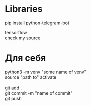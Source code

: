 # Libraries
<div>
pip install python-telegram-bot <br>


tensorflow<br>
check my source<br>
</div>


# Для себя
python3 -m venv "some name of venv" <br>
source "path to" activate <br>
<br>
git add . <br>
git commit -m "name of commit" <br>
git push <br>
